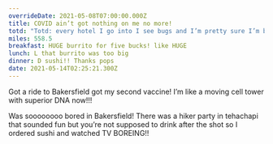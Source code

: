 ```yaml
---
overrideDate: 2021-05-08T07:00:00.000Z
title: COVID ain’t got nothing on me no more!
totd: "Totd: every hotel I go into I see bugs and I’m pretty sure I’m bringing them!"
miles: 558.5
breakfast: HUGE burrito for five bucks! like HUGE
lunch: L that burrito was too big
dinner: D sushi!! Thanks pops
date: 2021-05-14T02:25:21.300Z
---
```

Got a ride to Bakersfield got my second vaccine! I’m like a moving cell tower with superior DNA now!!! 



Was soooooooo bored in Bakersfield! There was a hiker party in tehachapi that sounded fun but you’re not supposed to drink after the shot so I ordered sushi and watched TV BOREING!!